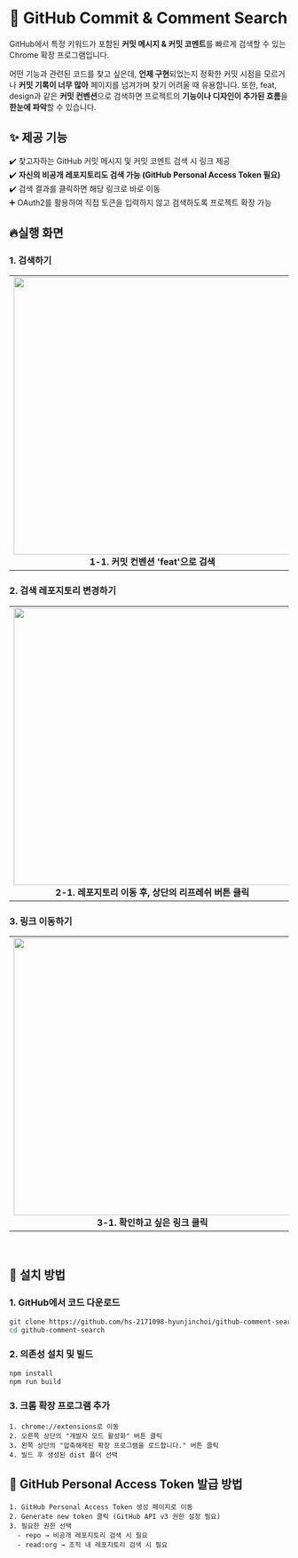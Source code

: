 # 🔎 GitHub Commit & Comment Search

GitHub에서 특정 키워드가 포함된 **커밋 메시지 & 커밋 코멘트**를 빠르게 검색할 수 있는 Chrome 확장 프로그램입니다.   

어떤 기능과 관련된 코드를 찾고 싶은데, **언제 구현**되었는지 정확한 커밋 시점을 모르거나 **커밋 기록이 너무 많아** 페이지를 넘겨가며 찾기 어려울 때 유용합니다.
또한, feat, design과 같은 **커밋 컨벤션**으로 검색하면 프로젝트의 **기능이나 디자인이 추가된 흐름**을 **한눈에 파악**할 수 있습니다.
  
## ✨ 제공 기능

✔️ 찾고자하는 GitHub 커밋 메시지 및 커밋 코멘트 검색 시 링크 제공  
✔️ **자신의 비공개 레포지토리도 검색 가능 (GitHub Personal Access Token 필요)**  
✔️ 검색 결과를 클릭하면 해당 링크로 바로 이동  
➕ OAuth2를 활용하여 직접 토큰을 입력하지 않고 검색하도록 프로젝트 확장 가능  

## 🔥실행 화면 
### 1. 검색하기
<table>
  <tr>
    <td align="center">
      <img src="https://github.com/user-attachments/assets/bb2ca418-4395-480f-80d8-d1a14a3dd5d5" width="500"><br>
      <b>1-1. 커밋 컨벤션 'feat'으로 검색</b>
    </td>
    <td align="center">
      <img src="https://github.com/user-attachments/assets/a390a9ea-1cd9-4147-9f8d-4d9af0877118" width="500"><br>
      <b>1-2. 특정 단어 '동기화'로 검색</b>
    </td>
  </tr>
</table>  

### 2. 검색 레포지토리 변경하기  
<table>
  <tr>
    <td align="center">
      <img src="https://github.com/user-attachments/assets/f4f76019-9fc4-455b-a391-7589988a7b82" width="500"><br>
      <b>2-1. 레포지토리 이동 후, 상단의 리프레쉬 버튼 클릭</b>
    </td>
    <td align="center">
      <img src="https://github.com/user-attachments/assets/559910bc-8c66-4100-89dc-5b1ef5b94d40" width="500"><br>
      <b>2-2. 현재 레포지토리로 변경 완료</b>
    </td>
  </tr>
</table>

### 3. 링크 이동하기  
<table>
  <tr>
    <td align="center">
      <img src="https://github.com/user-attachments/assets/7042f58b-81d6-4a73-a5af-196161e0365e" width="500"><br>
      <b>3-1. 확인하고 싶은 링크 클릭</b>
    </td>
    <td align="center">
      <img src="https://github.com/user-attachments/assets/f9c6686c-8256-43b7-a0bc-7fe7fbdb2d44" width="500"><br>
      <b>3-2. 커밋, 코멘트 내용 확인</b>
    </td>
  </tr>
</table>   

&nbsp;

## 🚀 **설치 방법**

### 1. **GitHub에서 코드 다운로드**

```sh
git clone https://github.com/hs-2171098-hyunjinchoi/github-comment-search.git
cd github-comment-search
```

### 2. 의존성 설치 및 빌드

```sh
npm install
npm run build
```

### 3. 크롬 확장 프로그램 추가

    1. chrome://extensions로 이동
    2. 오른쪽 상단의 "개발자 모드 활성화" 버튼 클릭
    3. 왼쪽 상단의 "압축해제된 확장 프로그램을 로드합니다." 버튼 클릭
    4. 빌드 후 생성된 dist 폴더 선택

## 🔑 GitHub Personal Access Token 발급 방법

    1. GitHub Personal Access Token 생성 페이지로 이동
    2. Generate new token 클릭 (GitHub API v3 권한 설정 필요)
    3. 필요한 권한 선택
      - repo → 비공개 레포지토리 검색 시 필요
      - read:org → 조직 내 레포지토리 검색 시 필요
